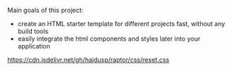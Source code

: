 Main goals of this project:
- create an HTML starter template for different projects fast, without any build tools
- easily integrate the html components and styles later into your application 

https://cdn.jsdelivr.net/gh/hajdusp/raptor/css/reset.css